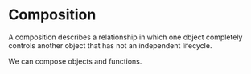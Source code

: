 # Composition

A composition describes a relationship in which one object completely controls another object that has not an independent lifecycle.

We can compose objects and functions.

